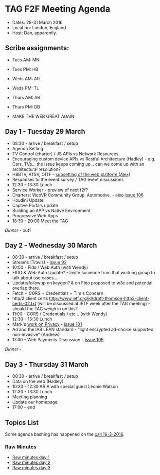 # TAG F2F Meeting Agenda

* Dates: 29-31 March 2016
* Location: London, England
* Host: Dan, apparently.

## Scribe assignments:
    
* Tues AM: MN
* Tues PM: HB
* Weds AM: AR
* Weds PM: TL
* Thurs AM: AB
* Thurs PM: DB
    
* MAKE THE WEB GREAT AGAIN

## Day 1 - Tuesday 29 March

* 08:30 - arrive / breakfast / setup
* Agenda Setting
* TV Control (charter) / JS APIs vs Network Resources
* Encouraging custom device APIs vs Restful Architecture (Hadley) - e.g. Cars, TVs... the issue keeps coming up... can we come up with an architectural resolution?
* HBBTV, ATSV, OITF – [subsetting of the web platform (Alex)](https://github.com/w3ctag/spec-reviews/issues/105)
* Responses to the event survey / TAG event discussions
* 12:30 - 13:30 Lunch 
* Service Worker - preview of next f2f?
* Charters: WebVR Community Group, Automotive. - also [issue 106](https://github.com/w3ctag/spec-reviews/issues/106)
* Houdini Update
* Captive Portals update
* Building an APP vs Native Environment
* Progressive Web Apps
* 18:30 - 20:00 Meet the TAG

_Dinner_ - out?

## Day 2 - Wednesday 30 March 

* 08:30 - arrive / breakfast / setup
* Streams (Travis) - [issue 92](https://github.com/w3ctag/spec-reviews/issues/92)
* 10:00 - Fido / Web Auth (with Wendy)
* FIDO & Web Auth Update? - Invite someone from that working group to talk about use cases...
* Update/followup on keygen? & on Fido proposed to w3c and potential overlap there.
* Fetch + CORS + Credentials + Tim's Concern
* http/2 client certs http://www.ietf.org/id/draft-thomson-http2-client-certs-02.txt (will be discussed at IETF week after the TAG meeting) - should the TAG weigh in on this?
* 11:00 - CORS / Credentials / etc... (with Wendy)
* 12:30 - 13:30 Lunch
* Mark's [work on Privacy](https://gist.github.com/mnot/96440a5ca74fcf328d23) - [issue 101](https://github.com/w3ctag/spec-reviews/issues/101)
* Ad and the IAB LEAN standard - “light encrypted ad-choice supported non-invasive” (Andrew)
* 17:00 - Web Payments Discussion - [issue 109](https://github.com/w3ctag/spec-reviews/issues/109)

_Dinner_ - 

## Day 3 - Thursday 31 March

* 08:30 - arrive / breakfast / setup
* Data on the web (Hadley)
* 10:30 - 12:30 ARIA with special guest Léonie Watson
* 12:30 - 13:30 Lunch
* Meeting planning
* Update our homepage
* 17:00 - end

## Topics List

Some agenda bashing has happened on the [call 16-3-2016](https://pad.w3ctag.org/p/16-03-2016-minutes.md).


### Raw Minutes

* [Raw minutes day 1](https://etherpad.w3ctag.org/p/29-03-2016-minutes.md)
* [Raw minutes day 2](https://etherpad.w3ctag.org/p/30-03-2016-minutes.md)
* [Raw minutes day 3](https://etherpad.w3ctag.org/p/31-03-2016-minutes.md)
